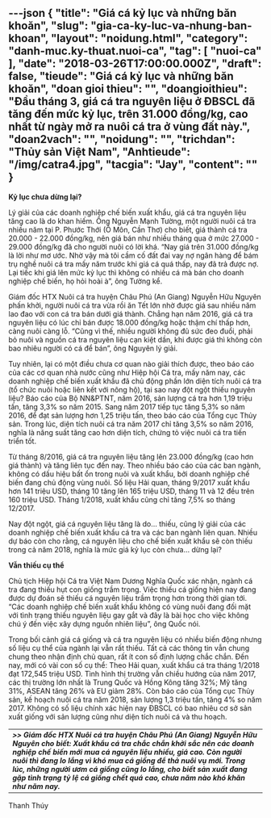 ---json
{
    "title": "Giá cá kỷ lục và những băn khoăn",
    "slug": "gia-ca-ky-luc-va-nhung-ban-khoan",
    "layout": "noidung.html",
    "category": "danh-muc.ky-thuat.nuoi-ca",
    "tag": [
        "nuoi-ca"
    ],
    "date": "2018-03-26T17:00:00.000Z",
    "draft": false,
    "tieude": "Giá cá kỷ lục và những băn khoăn",
    "doan gioi thieu": "",
    "doangioithieu": "Đầu tháng 3, giá cá tra nguyên liệu ở ĐBSCL đã tăng đến mức kỷ lục, trên 31.000 đồng/kg, cao nhất từ ngày mở ra nuôi cá tra ở vùng đất này.",
    "doan2vach": "",
    "noidung": "",
    "trichdan": "Thủy sản Việt Nam",
    "Anhtieude": "/img/catra4.jpg",
    "tacgia": "Jay",
    "__content__": ""
}
---
<p><span style="font-size:14px"><strong>Kỷ lục chưa dừng lại?</strong></span></p>

<p><span style="font-size:14px">L&yacute; giải của c&aacute;c doanh nghiệp chế biến xuất khẩu, gi&aacute; c&aacute; tra nguy&ecirc;n liệu tăng cao l&agrave; do khan hiếm. &Ocirc;ng Nguyễn Mạnh Tường, một người nu&ocirc;i c&aacute; tra nhiều năm tại P. Phước Thới (&Ocirc; M&ocirc;n, Cần Thơ) cho biết, gi&aacute; th&agrave;nh c&aacute; tra 20.000 - 22.000 đồng/kg, n&ecirc;n gi&aacute; b&aacute;n như nhiều th&aacute;ng qua ở mức 27.000 - 29.000 đồng/kg đ&atilde; cho người nu&ocirc;i c&oacute; lời kh&aacute;. &ldquo;Nay gi&aacute; tr&ecirc;n 31.000 đồng/kg l&agrave; lời như mơ ước. Nhờ vậy m&agrave; t&ocirc;i cầm cố đất đai vay nợ ng&acirc;n h&agrave;ng để b&aacute;m trụ nghề nu&ocirc;i c&aacute; tra mấy năm trước khi gi&aacute; c&aacute; qu&aacute; thấp, nay đ&atilde; trả được nợ. Lại tiếc khi gi&aacute; l&ecirc;n mức kỷ lục th&igrave; kh&ocirc;ng c&oacute; nhiều c&aacute; m&agrave; b&aacute;n cho doanh nghiệp chế biến, họ hỏi ho&agrave;i &agrave;&rdquo;, &ocirc;ng Tường kể.</span></p>

<p><span style="font-size:14px">Gi&aacute;m đốc HTX Nu&ocirc;i c&aacute; tra huyện Ch&acirc;u Ph&uacute; (An Giang) Nguyễn Hữu Nguy&ecirc;n phấn khởi, người nu&ocirc;i c&aacute; tra vừa rồi ăn Tết lớn nhờ được gi&aacute; sau nhiều năm lao đao với con c&aacute; tra b&aacute;n dưới gi&aacute; th&agrave;nh. Chẳng hạn năm 2016, gi&aacute; c&aacute; tra nguy&ecirc;n liệu c&oacute; l&uacute;c chỉ b&aacute;n được 18.000 đồng/kg hoặc thậm ch&iacute; thấp hơn, c&agrave;ng nu&ocirc;i c&agrave;ng lỗ. &ldquo;Cũng v&igrave; thế, nhiều người kh&ocirc;ng đủ sức đeo đuổi, phải bỏ nu&ocirc;i v&agrave; nguồn c&aacute; tra nguy&ecirc;n liệu cạn kiệt dần, khi được gi&aacute; th&igrave; kh&ocirc;ng c&ograve;n bao nhi&ecirc;u người c&oacute; c&aacute; để b&aacute;n&rdquo;, &ocirc;ng Nguy&ecirc;n l&yacute; giải.</span></p>

<p><span style="font-size:14px">Tuy nhi&ecirc;n, lại c&oacute; một điều chưa cơ quan n&agrave;o giải th&iacute;ch được, theo b&aacute;o c&aacute;o của c&aacute;c cơ quan nh&agrave; nước cũng như Hiệp hội C&aacute; tra, mấy năm nay, c&aacute;c doanh nghiệp chế biến xuất khẩu đ&atilde; chủ động phần lớn diện t&iacute;ch nu&ocirc;i c&aacute; tra (tổ chức nu&ocirc;i hoặc li&ecirc;n kết với n&ocirc;ng hộ), tại sao nay đột ngột thiếu nguy&ecirc;n liệu? B&aacute;o c&aacute;o của Bộ NN&amp;PTNT, năm 2016, sản lượng c&aacute; tra hơn 1,19 triệu tấn, tăng 3,3% so năm 2015. Sang năm 2017 tiếp tục tăng 5,3% so năm 2016, để đạt sản lượng hơn 1,25 triệu tấn, theo b&aacute;o c&aacute;o của Tổng cục Thủy sản. Trong l&uacute;c, diện t&iacute;ch nu&ocirc;i c&aacute; tra năm 2017 chỉ tăng 3,5% so năm 2016, nghĩa l&agrave; năng suất tăng cao hơn diện t&iacute;ch, chứng tỏ việc nu&ocirc;i c&aacute; tra tiến triển tốt.</span></p>

<p><span style="font-size:14px">Từ th&aacute;ng 8/2016, gi&aacute; c&aacute; tra nguy&ecirc;n liệu tăng l&ecirc;n 23.000 đồng/kg (cao hơn gi&aacute; th&agrave;nh) v&agrave; tăng li&ecirc;n tục đến nay. Theo nhiều b&aacute;o c&aacute;o của c&aacute;c ban ng&agrave;nh, kh&ocirc;ng c&oacute; dấu hiệu bất ổn trong nu&ocirc;i v&agrave; xuất khẩu, bởi doanh nghiệp chế biến đang chủ động v&ugrave;ng nu&ocirc;i. Số liệu Hải quan, th&aacute;ng 9/2017 xuất khẩu hơn 141 triệu USD, th&aacute;ng 10 tăng l&ecirc;n 165 triệu USD, th&aacute;ng 11 v&agrave; 12 đều tr&ecirc;n 160 triệu USD. Th&aacute;ng 1/2018, xuất khẩu cũng chỉ tăng 7,5% so th&aacute;ng 12/2017.</span></p>

<p><span style="font-size:14px">Nay đột ngột, gi&aacute; c&aacute; nguy&ecirc;n liệu tăng l&agrave; do&hellip; thiếu, cũng l&yacute; giải của c&aacute;c doanh nghiệp chế biến xuất khẩu c&aacute; tra v&agrave; c&aacute;c ban ng&agrave;nh li&ecirc;n quan. Nhiều dự b&aacute;o c&ograve;n cho rằng, c&aacute; nguy&ecirc;n liệu cho chế biến xuất khẩu sẽ c&ograve;n thiếu trong cả năm 2018, nghĩa l&agrave; mức gi&aacute; kỷ lục c&ograve;n chưa&hellip; dừng lại?</span></p>

<p><span style="font-size:14px"><strong>Vẫn thiếu cụ thể</strong></span></p>

<p><span style="font-size:14px">Chủ tịch Hiệp hội C&aacute; tra Việt Nam Dương Nghĩa Quốc x&aacute;c nhận, ng&agrave;nh c&aacute; tra đang thiếu hụt con giống trầm trọng. Việc thiếu c&aacute; giống hiện nay đang được dự đo&aacute;n sẽ thiếu c&aacute; nguy&ecirc;n liệu trầm trọng hơn trong thời gian tới. &ldquo;C&aacute;c doanh nghiệp chế biến xuất khẩu kh&ocirc;ng c&oacute; v&ugrave;ng nu&ocirc;i đang đối mặt với t&igrave;nh trạng thiếu nguy&ecirc;n liệu gay gắt v&agrave; đ&acirc;y l&agrave; b&agrave;i học cho việc kh&ocirc;ng ch&uacute; &yacute; đến việc x&acirc;y dựng nguồn nhi&ecirc;n liệu&rdquo;, &ocirc;ng Quốc n&oacute;i.</span></p>

<p><span style="font-size:14px">Trong bối cảnh gi&aacute; c&aacute; giống v&agrave; c&aacute; tra nguy&ecirc;n liệu c&oacute; nhiều biến động nhưng số liệu cụ thể của ng&agrave;nh lại vẫn rất thiếu. Tất cả c&aacute;c th&ocirc;ng tin vẫn chung chung theo nhận định chủ quan, rất &iacute;t con số định lượng chắc chắn. Đến nay, mới c&oacute; v&agrave;i con số cụ thể: Theo Hải quan, xuất khẩu c&aacute; tra th&aacute;ng 1/2018 đạt 172,545 triệu USD. T&igrave;nh h&igrave;nh thị trường vẫn chiều hướng của năm 2017, c&aacute;c thị trường lớn nhất l&agrave; Trung Quốc v&agrave; Hồng K&ocirc;ng tăng 32%; Mỹ tăng 31%, ASEAN tăng 26% v&agrave; EU giảm 28%. C&ograve;n b&aacute;o c&aacute;o của Tổng cục Thủy sản, kế hoạch nu&ocirc;i c&aacute; tra năm 2018, sản lượng 1,3 triệu tấn, tăng 4% so năm 2017. Kh&ocirc;ng c&oacute; số liệu ch&iacute;nh x&aacute;c hiện nay ĐBSCL c&oacute; bao nhi&ecirc;u cơ sở sản xuất giống với sản lượng cũng như diện t&iacute;ch nu&ocirc;i c&aacute; v&agrave; thu hoạch.</span></p>

<table>
	<tbody>
		<tr>
			<td><span style="font-size:14px"><strong><em>&gt;&gt; Gi&aacute;m đốc HTX Nu&ocirc;i c&aacute; tra huyện Ch&acirc;u Ph&uacute; (An Giang) Nguyễn Hữu Nguy&ecirc;n cho biết: Xuất khẩu c&aacute; tra chắc chắn khởi sắc n&ecirc;n c&aacute;c doanh nghiệp chế biến mới mua c&aacute; nguy&ecirc;n liệu nhiều, gi&aacute; cao. C&ograve;n người nu&ocirc;i th&igrave; đang lo lắng v&igrave; kh&oacute; mua c&aacute; giống để thả nu&ocirc;i vụ mới. Trong l&uacute;c, những người ươm c&aacute; giống cũng lo lắng, cho biết sản xuất đang gặp t&igrave;nh trạng tỷ lệ c&aacute; giống chết qu&aacute; cao, chưa năm n&agrave;o kh&oacute; khăn như năm nay.</em></strong></span></td>
		</tr>
	</tbody>
</table>

<p><span style="font-size:14px">Thanh Th&uacute;y</span></p>

